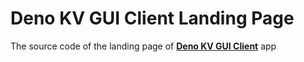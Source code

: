 # Deno KV GUI Client Landing Page

The source code of the landing page of [**Deno KV GUI Client**](https://github.com/AbdulrhmanGoni/denokv-gui-client) app
